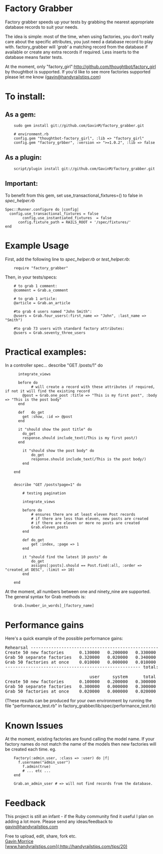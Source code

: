 Factory Grabber
==============

Factory grabber speeds up your tests by grabbing the nearest appropriate database records to suit your needs.

The idea is simple: most of the time, when using factories, you don't really care about the specific attributes, you just need a database record to play with. factory_grabber will _'grab'_ a matching record from the database if available or create any extra records if required. Less inserts to the database means faster tests.

At the moment, only "factory_girl":http://github.com/thoughtbot/factory_girl by thoughtbot is supported. If you'd like to see more factories supported please let me know (gavin@handyrailstips.com)

To install:
===========


As a gem:
---------

		sudo gem install git://github.com/GavinM/factory_grabber.git

		# environment.rb
		config.gem "thoughtbot-factory_girl", :lib => "factory_girl"
		config.gem "factory_grbber", :version => ">=1.0.2", :lib => false

As a plugin:
------------
		script/plugin install git://github.com/GavinM/factory_grabber.git
		
		
Important:
----------
		
To benefit from this gem, set use_transactional_fixtures=() to false in *spec_helper.rb*
		
    Spec::Runner.configure do |config|
      config.use_transactional_fixtures = false
			config.use_instantiated_fixtures  = false
		  config.fixture_path = RAILS_ROOT + '/spec/fixtures/'
    end

Example Usage
=============

First, add the following line to *spec_helper.rb* or *test_helper.rb*:

		require "factory_grabber"

Then, in your tests/specs:
		
		# to grab 1 comment:
		@comment = Grab.a_comment

		# to grab 1 article:
		@article = Grab.an_article

		#to grab 4 users named "John Smith":
		@users = Grab.four_users(:first_name => "John", :last_name => "Smith")

		#to grab 73 users with standard factory attributes:
		@users = Grab.seventy_three_users

Practical examples:
===================

In a controller spec...
		describe "GET /posts/1" do

		  integrate_views

		  before do
				# will create a record with these attributes if required, if not it will find the existing record
		  	@post = Grab.one_post :title => "This is my first post", :body => "This is the post body"
		  end
  
		  def	do_get
		  	get :show, :id => @post
		  end
  
		  it "should show the post title" do
		  	do_get
		  	response.should include_text(/This is my first post/)
		  end

			it "should show the post body" do
				do_get
				response.should include_text(/This is the post body/)
			end
  
		end


		describe "GET /posts?page=1" do
	
			# testing pagination

			integrate_views
	
			before do
				# ensures there are at least eleven Post records
				# if there are less than eleven, new posts are created
				# if there are eleven or more no posts are created
				Grab.eleven_posts
			end
	
			def	do_get
				get :index, :page => 1
			end
	
			it "should find the latest 10 posts" do
				do_get
				assigns[:posts].should == Post.find(:all, :order => "created_at DESC", :limit => 10)
			end

		end

At the moment, all numbers between one and ninety_nine are supported. The general syntax for Grab methods is:

		Grab.[number_in_words]_[factory_name]

Performance gains
==================

Here's a quick example of the possible performance gains:
<pre>
Rehearsal --------------------------------------------------------------
Create 50 new factories      0.130000   0.200000   0.330000 (  6.785332)
Grab 50 separate factories   0.320000   0.020000   0.340000 (  0.332814)
Grab 50 factories at once    0.010000   0.000000   0.010000 (  0.012414)
----------------------------------------------------- total: 0.680000sec

                                 user     system      total        real
Create 50 new factories      0.100000   0.200000   0.300000 (  6.354282)
Grab 50 separate factories   0.300000   0.000000   0.300000 (  0.310373)
Grab 50 factories at once    0.020000   0.000000   0.020000 (  0.011400)
</pre>

(These results can be produced for your own environment by running the file "performance_test.rb" in factory_grabber/lib/spec/performance_test.rb)

Known Issues
============

At the moment, existing factories are found calling the model name. If your factory names do not match the name of the models then new factories will be created each time.
eg.

		Factory(:admin_user, :class => :user) do |f|
		  f.username("admin_user")
			f.admin(true)
			# ... etc ...
		end

		Grab.an_admin_user # => will not find records from the database.

Feedback
========

This project is still an infant - if the Ruby community find it useful I plan on adding a lot more. Please send any ideas/feedback to gavin@handyrailstips.com


Free to upload, edit, share, fork etc.<br />
[Gavin Morrice](http://gavinmorrice.com)<br />
[www.handyrailstips.com](:http://handyrailstips.com/tips/20)